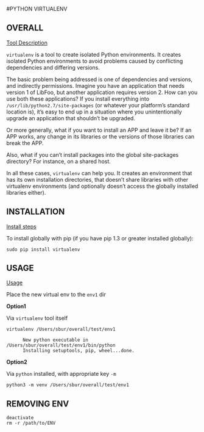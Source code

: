 #PYTHON VIRTUALENV



## OVERALL

[Tool Description](https://virtualenv.pypa.io/en/stable/)


`virtualenv` is a tool to create isolated Python environments. It creates isolated Python environments to avoid problems caused by conflicting dependencies and differing versions.

The basic problem being addressed is one of dependencies and versions, and indirectly permissions. Imagine you have an application that needs version 1 of LibFoo, but another application requires version 2. How can you use both these applications? If you install everything into `/usr/lib/python2.7/site-packages` (or whatever your platform’s standard location is), it’s easy to end up in a situation where you unintentionally upgrade an application that shouldn’t be upgraded.

Or more generally, what if you want to install an APP and leave it be? If an APP works, any change in its libraries or the versions of those libraries can break the APP.

Also, what if you can’t install packages into the global site-packages directory? For instance, on a shared host.

In all these cases, `virtualenv` can help you. It creates an environment that has its own installation directories, that doesn’t share libraries with other virtualenv environments (and optionally doesn’t access the globally installed libraries either).



## INSTALLATION

[Install steps](https://virtualenv.pypa.io/en/stable/installation/)


To install globally with pip (if you have pip 1.3 or greater installed globally):
```
sudo pip install virtualenv
```


## USAGE

[Usage](https://virtualenv.pypa.io/en/stable/userguide/)


Place the new virtual env to the `env1` dir

**Option1**

Via `virtualenv` tool itself
```
virtualenv /Users/sbur/overall/test/env1

      New python executable in /Users/sbur/overall/test/env1/bin/python
      Installing setuptools, pip, wheel...done.
```

**Option2**

Via `python` installed, with appropriate key `-m`
```
python3 -m venv /Users/sbur/overall/test/env1
```




## REMOVING ENV

```
deactivate
rm -r /path/to/ENV
```















